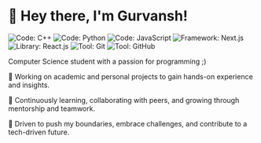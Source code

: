 # **👋 Hey there, I'm Gurvansh!**

![Code: C++](https://img.shields.io/badge/Code-C%2B%2B-blue?style=flat&logo=c%2B%2B)
![Code: Python](https://img.shields.io/badge/Code-Python-yellow?style=flat&logo=python)
![Code: JavaScript](https://img.shields.io/badge/Code-JavaScript-yellow?style=flat&logo=javascript)
![Framework: Next.js](https://img.shields.io/badge/Framework-Next.js-black?style=flat&logo=next.js)
![Library: React.js](https://img.shields.io/badge/Library-React.js-blue?style=flat&logo=react)
![Tool: Git](https://img.shields.io/badge/Tool-Git-orange?style=flat&logo=git)
![Tool: GitHub](https://img.shields.io/badge/Tool-GitHub-black?style=flat&logo=github)


Computer Science student with a passion for programming ;) 

🔭 Working on academic and personal projects to gain hands-on experience and insights.

🌱 Continuously learning, collaborating with peers, and growing through mentorship and teamwork.

🚀 Driven to push my boundaries, embrace challenges, and contribute to a tech-driven future.
<!--
**Obsidian-Ninja/Obsidian-Ninja** is a ✨ _special_ ✨ repository because its `README.md` (this file) appears on your GitHub profile.

Here are some ideas to get you started:

- 🔭 I’m currently working on ...
- 🌱 I’m currently learning ...
- 👯 I’m looking to collaborate on ...
- 🤔 I’m looking for help with ...
- 💬 Ask me about ...
- 📫 How to reach me: ...
- 😄 Pronouns: ...
- ⚡ Fun fact: ...
-->
